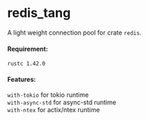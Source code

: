 # redis_tang
A light weight connection pool for crate `redis`.<br>

#### Requirement:
`rustc 1.42.0`<br>

#### Features:
`with-tokio` for tokio runtime<br>
`with-async-std` for async-std runtime<br> 
`with-ntex` for actix/ntex runtime<br>